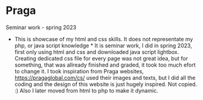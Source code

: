 # Praga
Seminar work - spring 2023
* This is showcase of my html and css skills. It does not representate my php, or java script knowledge *
It is seminar work, I did in spring 2023, first only using html and css and downloaded java script lightbox. Creating dedicated css file for every page was not great idea, but for something, that was allready finished and graded, 
it took too much efort to change it. I took inspiration from Praga websites, https://pragaglobal.com/cs/ used their images and texts, but I did all the coding and the design of this website is just hugely inspired. Not copied. :)
Also I later moved from html to php to make it dynamic.
